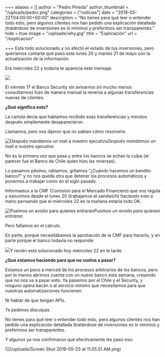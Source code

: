 +++
aliases = []
author = "Pedro Pineda"
author_thumbnail = "/uploads/pedro.png"
categories = ["noticias"]
date = "2019-05-22T04:00:00+00:00"
description = "No tienes para qué leer o entender todo esto, pero algunos clientes nos han pedido una explicación detallada (tratándose de inversiones es lo mínimo) y preferimos ser transparentes."
hide = true
image = "/uploads/why.jpg"
title = "Explicación"
url = "/explicacion"

+++
Está todo solucionado y no afectó el estado de tus inversiones, pero queríamos contarte qué pasó este lunes 20 y martes 21 de mayo con la actualización de la información.

Era miércoles 22 y todavía te aparecía este mensaje:

![](/uploads/explicacion1.png)

El viernes 17 el Banco Security sin avisarnos (ni mucho menos consultarnos) hizo de manera manual la reversa a algunas transferencias nuevas de clientes.

**¿Qué significa esto?**

La cartola decía que habíamos recibido esas transferencias y minutos después simplemente desaparecieron.

Llamamos, pero nos dijeron que no sabían cómo resolverlo.

![Después mandamos un mail a nuestro ejecutivo](/uploads/explicacion2.png)_Después mandamos un mail a nuestro ejecutivo_

No es la primera vez que pasa y entre los bancos se echan la culpa (al parecer fue el Banco de Chile quien hizo las reversas).

Lo pasamos pésimo, rabiamos, gritamos “¿Cuándo hacemos un bendito banco?” y no nos queda otra que detener los procesos automáticos y ponernos a trabajar como en el siglo pasado.

Informamos a la CMF (Comisión para el Mercado Financiero) que nos regula y estuvimos desde el lunes 20 (trabajamos el sandwich) haciendo esto a mano pensando que el miércoles 22 en la mañana estaría todo OK.

![Pusimos un avisito para quienes entraran](/uploads/explicacion3.png)_Pusimos un avisito para quienes entraran_

Pero fallamos en el cálculo.

En parte, porque necesitábamos la aprobación de la CMF para hacerlo, y en parte porque el banco todavía no responde:

![](/uploads/explicacion4.png)Y recién está solucionado hoy miércoles 22 en la tarde.

**¿Qué estamos haciendo para que no vuelva a pasar?**

Estamos un poco a merced de los procesos arbitrarios de los bancos, pero por lo menos abrimos cuenta con un nuevo banco esta semana, creyendo que no nos va a pasar esto. Ya pasamos por el Chile y el Security, y ninguno opera bacán o al servicio mínimo que necesitamos para que nuestras automatizaciones funcionen.

Ni hablar de que tengan APIs.

Te pedimos disculpas.

No tienes para qué leer o entender todo esto, pero algunos clientes nos han pedido una explicación detallada (tratándose de inversiones es lo mínimo) y preferimos ser transparentes.

Y algunos ya nos confirmaron que efectivamente les pasó eso:

![](/uploads/Screen Shot 2019-05-23 at 11.05.51 AM.png)